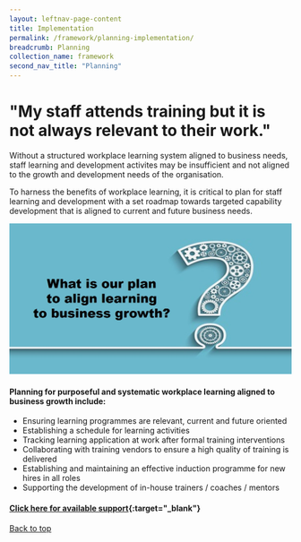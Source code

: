 ```yaml
---
layout: leftnav-page-content
title: Implementation
permalink: /framework/planning-implementation/
breadcrumb: Planning
collection_name: framework
second_nav_title: "Planning"
---
```



# **"My staff attends training but it is not always relevant to their work."**
		
Without a structured workplace learning system aligned to business needs, staff learning and development activites may be insufficient and not aligned to the growth and development needs of the organisation.

To harness the benefits of workplace learning, it is critical to plan for staff learning and development with a set roadmap towards targeted capability development that is aligned to current and future business needs. 


<img src="/images/implementation/planning.jpg">

#### **Planning for purposeful and systematic workplace learning aligned to business growth include:**

- Ensuring learning programmes are relevant, current and future oriented
- Establishing a schedule for learning activities
- Tracking learning application at work after formal training interventions
- Collaborating with training vendors to ensure a high quality of training is delivered
- Establishing and maintaining an effective induction programme for new hires in all roles
- Supporting the development of in-house trainers / coaches / mentors



#### [Click here for available support](https://www.workplacelearning.gov.sg/framework/planning-support/){:target="_blank"}

[Back to top](#top)
